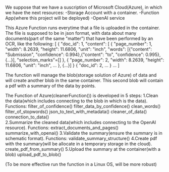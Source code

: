 We suppose that we have a suscription of Microsoft Cloud(Azure), in which we have the next resources:
  -Storage Account with a container.
  -Function App(where this project will be deployed)
  -OpenAI service

This Azure Function runs everytime that a file is uploaded in the container. The file is supposed to be in json 
format, with data about many documents(part of the same "matter") that have been performed by an OCR, like the
following: 
[
  {
    "doc_id": 1,
    "content": [
      {
        "page_number": 1,
        "width": 8.2639,
        "height": 11.6806,
        "unit": "inch",
        "words": [{"content": "Submission", "confidence": 0.994},{"content": "to", "confidence": 0.995},{...}],
        "selection_marks"=[]
      },
      {
        "page_number": 2,
        "width": 8.2639,
        "height": 11.6806,
        "unit": "inch",
        ...
      },
      {...}]
    }
    {
      "doc_id": 2,
      ...
    }
    ...
  ]

The function will manage the blob(storage solution of Azure) of data and will create another blob in the same container. 
This second blob will contain a pdf with a summary of the data by points.

The Function of Azure(cleanerFunction()) is developed in 5 steps: 
  1.Clean the data(which includes connecting to the blob in which is the data). Functions:
    filter_of_confidence()
    filter_data_by_confidence()
    clean_words()
    filter_of_stopwords()
    json_to_text_with_metadata()
    cleaner_of_data()
    connection_to_data()    
  2.Summarize the cleaned data(which includes connecting to the OpenAI resource). Functions:
    extract_documents_and_pages()
    summarize_with_openai()
  3.Validate the summary(ensure the summary is in schematic format). Functions:
    validate_summary_structure()
  4.Create pdf with the summary(will be allocate in a temporary storage in the cloud).
    create_pdf_from_summary()
  5.Upload the summary at the container(with a blob)
    upload_pdf_to_blob()

(To be more effective run the function in a Linux OS, will be more robust)
       
    
    
      
        
        
          
  

